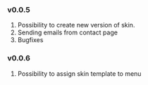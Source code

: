 
### v0.0.5
  1. Possibility to create new version of skin.
  2. Sending emails from contact page
  3. Bugfixes
### v0.0.6
  1. Possibility to assign skin template to menu